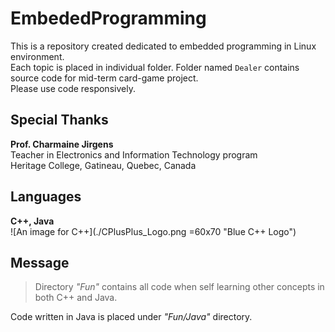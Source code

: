 # EmbededProgramming
This is a repository created dedicated to embedded programming in Linux environment.  
Each topic is placed in individual folder. Folder named `Dealer` contains source code for mid-term card-game project.  
Please use code responsively.

## Special Thanks
**Prof. Charmaine Jirgens**  
Teacher in Electronics and Information Technology program  
Heritage College, Gatineau, Quebec, Canada  

## Languages
**C++, Java**  
![An image for C++](./CPlusPlus_Logo.png =60x70 "Blue C++ Logo")

## Message
> Directory *"Fun"* contains all code when self learning other concepts in both C++ and Java.  

Code written in Java is placed under *"Fun/Java"* directory.  
